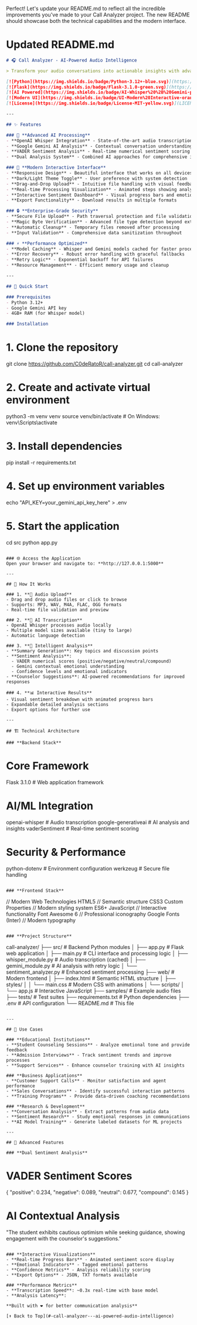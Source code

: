 Perfect! Let's update your README.md to reflect all the incredible improvements you've made to your Call Analyzer project. The new README should showcase both the technical capabilities and the modern interface.

# Updated README.md

```markdown
# 🎧 Call Analyzer - AI-Powered Audio Intelligence

> Transform your audio conversations into actionable insights with advanced AI transcription, sentiment analysis, and professional counselor recommendations.

[![Python](https://img.shields.io/badge/Python-3.12+-blue.svg)](https://python.org)
[![Flask](https://img.shields.io/badge/Flask-3.1.0-green.svg)](https://flask.palletsprojects.com/)
[![AI Powered](https://img.shields.io/badge/AI-Whisper%20%2B%20Gemini-purple.svg)](https://openai.com/whisper)
[![Modern UI](https://img.shields.io/badge/UI-Modern%20Interactive-orange.svg)](https://developer.mozilla.org/en-US/docs/Web/CSS)
[![License](https://img.shields.io/badge/License-MIT-yellow.svg)](LICENSE)

---

## ✨ Features

### 🤖 **Advanced AI Processing**
- **OpenAI Whisper Integration** - State-of-the-art audio transcription with high accuracy
- **Google Gemini AI Analysis** - Contextual conversation understanding and insights
- **VADER Sentiment Analysis** - Real-time numerical sentiment scoring with confidence levels
- **Dual Analysis System** - Combined AI approaches for comprehensive insights

### 🎨 **Modern Interactive Interface**
- **Responsive Design** - Beautiful interface that works on all devices
- **Dark/Light Theme Toggle** - User preference with system detection
- **Drag-and-Drop Upload** - Intuitive file handling with visual feedback
- **Real-time Processing Visualization** - Animated steps showing analysis progress
- **Interactive Sentiment Dashboard** - Visual progress bars and emotional indicators
- **Export Functionality** - Download results in multiple formats

### 🔒 **Enterprise-Grade Security**
- **Secure File Upload** - Path traversal protection and file validation
- **Magic Byte Verification** - Advanced file type detection beyond extensions
- **Automatic Cleanup** - Temporary files removed after processing
- **Input Validation** - Comprehensive data sanitization throughout

### ⚡ **Performance Optimized**
- **Model Caching** - Whisper and Gemini models cached for faster processing
- **Error Recovery** - Robust error handling with graceful fallbacks
- **Retry Logic** - Exponential backoff for API failures
- **Resource Management** - Efficient memory usage and cleanup

---

## 🚀 Quick Start

### Prerequisites
- Python 3.12+
- Google Gemini API key
- 4GB+ RAM (for Whisper model)

### Installation

```
# 1. Clone the repository
git clone https://github.com/C0deRatoR/call-analyzer.git
cd call-analyzer

# 2. Create and activate virtual environment
python3 -m venv venv
source venv/bin/activate  # On Windows: venv\Scripts\activate

# 3. Install dependencies
pip install -r requirements.txt

# 4. Set up environment variables
echo "API_KEY=your_gemini_api_key_here" > .env

# 5. Start the application
cd src
python app.py
```

### 🌐 Access the Application
Open your browser and navigate to: **http://127.0.0.1:5000**

---

## 🔧 How It Works

### 1. **🎤 Audio Upload**
- Drag and drop audio files or click to browse
- Supports: MP3, WAV, M4A, FLAC, OGG formats
- Real-time file validation and preview

### 2. **📝 AI Transcription**
- OpenAI Whisper processes audio locally
- Multiple model sizes available (tiny to large)
- Automatic language detection

### 3. **🧠 Intelligent Analysis**
- **Summary Generation**: Key topics and discussion points
- **Sentiment Analysis**: 
  - VADER numerical scores (positive/negative/neutral/compound)
  - Gemini contextual emotional understanding
  - Confidence levels and emotional indicators
- **Counselor Suggestions**: AI-powered recommendations for improved responses

### 4. **📊 Interactive Results**
- Visual sentiment breakdown with animated progress bars
- Expandable detailed analysis sections
- Export options for further use

---

## 🏗️ Technical Architecture

### **Backend Stack**
```
# Core Framework
Flask 3.1.0                 # Web application framework

# AI/ML Integration  
openai-whisper              # Audio transcription
google-generativeai         # AI analysis and insights
vaderSentiment             # Real-time sentiment scoring

# Security & Performance
python-dotenv              # Environment configuration
werkzeug                   # Secure file handling
```

### **Frontend Stack**
```
// Modern Web Technologies
HTML5                      // Semantic structure
CSS3 Custom Properties     // Modern styling system
ES6+ JavaScript           // Interactive functionality
Font Awesome 6            // Professional iconography
Google Fonts (Inter)      // Modern typography
```

### **Project Structure**
```
call-analyzer/
├── src/                          # Backend Python modules
│   ├── app.py                   # Flask web application
│   ├── main.py                  # CLI interface and processing logic
│   ├── whisper_module.py        # Audio transcription (cached)
│   ├── gemini_module.py         # AI analysis with retry logic
│   └── sentiment_analyzer.py    # Enhanced sentiment processing
├── web/                         # Modern frontend
│   ├── index.html              # Semantic HTML structure
│   ├── styles/
│   │   └── main.css           # Modern CSS with animations
│   └── scripts/
│       └── app.js             # Interactive JavaScript
├── samples/                     # Example audio files
├── tests/                       # Test suites
├── requirements.txt            # Python dependencies
├── .env                        # API configuration
└── README.md                   # This file
```

---

## 🎯 Use Cases

### **Educational Institutions**
- **Student Counseling Sessions** - Analyze emotional tone and provide feedback
- **Admission Interviews** - Track sentiment trends and improve processes
- **Support Services** - Enhance counselor training with AI insights

### **Business Applications**
- **Customer Support Calls** - Monitor satisfaction and agent performance
- **Sales Conversations** - Identify successful interaction patterns
- **Training Programs** - Provide data-driven coaching recommendations

### **Research & Development**
- **Conversation Analysis** - Extract patterns from audio data
- **Sentiment Research** - Study emotional responses in communications
- **AI Model Training** - Generate labeled datasets for ML projects

---

## 🔬 Advanced Features

### **Dual Sentiment Analysis**
```
# VADER Sentiment Scores
{
    "positive": 0.234,
    "negative": 0.089, 
    "neutral": 0.677,
    "compound": 0.145
}

# AI Contextual Analysis
"The student exhibits cautious optimism while seeking guidance, 
showing engagement with the counselor's suggestions."
```

### **Interactive Visualizations**
- **Real-time Progress Bars** - Animated sentiment score display
- **Emotional Indicators** - Tagged emotional patterns
- **Confidence Metrics** - Analysis reliability scoring
- **Export Options** - JSON, TXT formats available

### **Performance Metrics**
- **Transcription Speed**: ~0.3x real-time with base model
- **Analysis Latency**: 

**Built with ❤️ for better communication analysis**

[⬆ Back to Top](#-call-analyzer---ai-powered-audio-intelligence)


```

